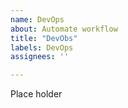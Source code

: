```yaml
---
name: DevOps
about: Automate workflow
title: "DevObs"
labels: DevOps
assignees: ''

---
```


Place
holder
